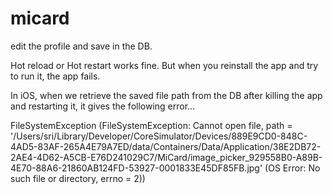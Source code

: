 # micard

edit the profile and save in the DB.

Hot reload or Hot restart works fine. But when you reinstall the app and try to run it, the app fails.

In iOS, when we retrieve the saved file path from the DB after killing the app and restarting it, it gives the following error...

FileSystemException (FileSystemException: Cannot open file, path = '/Users/sri/Library/Developer/CoreSimulator/Devices/889E9CD0-848C-4AD5-83AF-265A4E79A7ED/data/Containers/Data/Application/38E2DB72-2AE4-4D62-A5CB-E76D241029C7/MiCard/image_picker_929558B0-A89B-4E70-88A6-21860AB124FD-53927-0001833E45DF85FB.jpg' (OS Error: No such file or directory, errno = 2))
